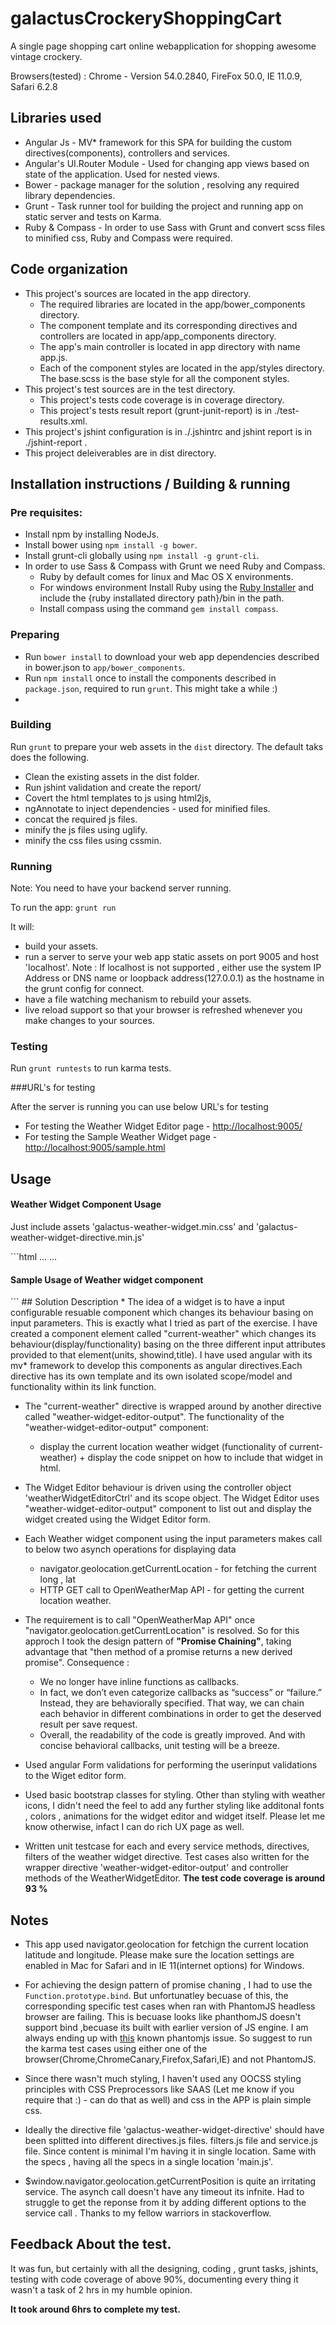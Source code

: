# galactusCrockeryShoppingCart
A single page shopping cart online webapplication for shopping awesome vintage crockery.

Browsers(tested) : Chrome - Version 54.0.2840, FireFox 50.0, IE 11.0.9, Safari 6.2.8

## Libraries used
* Angular Js - MV* framework for this SPA for building the custom directives(components), controllers and services.
* Angular's UI.Router Module - Used for changing app views based on state of the application. Used for nested views.
* Bower - package manager for the solution , resolving any required library dependencies.
* Grunt - Task runner tool for building the project and running app on static server and tests on Karma.
* Ruby & Compass - In order to use Sass with Grunt and convert scss files to minified css,  Ruby and Compass were required.

## Code organization
* This project's sources are located in the app directory.
  * The required libraries are located in the app/bower_components directory.
  * The component template and its corresponding directives and controllers are located in app/app_components directory.
  * The app's main controller is located in app directory with name app.js.
  * Each of the component styles are located in the app/styles directory. The base.scss is the base style for all the component styles.
* This project's test sources are in the test directory.
  * This project's tests code coverage is in coverage directory.
  * This project's tests result report (grunt-junit-report) is in ./test-results.xml.
* This project's jshint configuration is in ./.jshintrc and jshint report is in ./jshint-report .  
* This project deleiverables are in dist directory.

## Installation instructions / Building & running

### Pre requisites:
 * Install npm by installing NodeJs.
 * Install bower using  `npm install -g bower`.
 * Install grunt-cli globally using `npm install -g grunt-cli`.
 *  In order to use Sass & Compass with Grunt we need Ruby and Compass. 
     * Ruby by default  comes for linux and Mac OS X environments.
     * For windows environment Install Ruby using the [Ruby Installer](http://rubyinstaller.org/) and include the {ruby installated directory path}/bin in the path.
     * Install compass using the command `gem install compass`.

### Preparing
 * Run `bower install` to download your web app dependencies described in bower.json to `app/bower_components`.
 * Run `npm install` once to install the components described in `package.json`, required to run `grunt`. This might take a while :)
 *
 
### Building

Run `grunt` to prepare your web assets in the `dist` directory.  The default taks does the following.
 * Clean the existing assets in the dist folder.
 * Run jshint validation  and create the report/
 * Covert the html templates to js using html2js,
 * ngAnnotate to inject dependencies - used for minified files.
 * concat the required js files. 
 * minify the js files using uglify.
 * minify the css files using cssmin.
 

### Running

Note: You need to have your backend server running.

To run the app:
`grunt run`

It will:
 * build your assets.
 * run a server to serve your web app static assets on port 9005 and host 'localhost'. Note : If localhost is not supported , either use the system IP Address or DNS name or loopback address(127.0.0.1) as the hostname in the grunt config for connect.
 * have a file watching mechanism to rebuild your assets.
 * live reload support so that your browser is refreshed whenever you make changes to your sources.

### Testing

Run `grunt runtests` to run karma tests.

###URL's for testing

After the server is running you can use below URL's for testing
 * For testing the Weather Widget Editor page - [http://localhost:9005/](http://localhost:9005/)
 * For testing the Sample Weather Widget page -[http://localhost:9005/sample.html](http://localhost:9005/sample.html)


## Usage
<h4> Weather Widget Component Usage</h4>
<p> Just include assets 'galactus-weather-widget.min.css' and 'galactus-weather-widget-directive.min.js'</p>
```html
<head>
...
<link rel="stylesheet" type="text/css" href="styles/galactus-weather-widget.min.css"/>
<script type="text/javascript" src="galactus-weather-widget-directive.min.js"></script>
...
</head>
<body ng-app="weatherWidgetModule">
<h4>Sample Usage of Weather widget component</h4>
  <current-weather units="imperial"
              showwind="true"
              title="A sample Weather widget">
    </current-weather>
</body>      
```
## Solution Description
* The idea of a widget is to have a input configurable resuable component which changes its behaviour basing on input parameters. This is exactly what I tried as part of the exercise. I have created a component element called "current-weather" which changes its behaviour(display/functionality) basing on the three different input attributes provided to that element(units, showind,title). I have used angular with its mv* framework to develop this components as angular directives.Each directive has its own template and its own isolated scope/model and functionality within its link function.

*  The "current-weather" directive is wrapped around by another directive called "weather-widget-editor-output".  The functionality of the "weather-widget-editor-output" component:
    * display the current location weather widget (functionality of current-weather) +  display the code snippet on how to include that widget in html.
    
* The Widget Editor behaviour is driven using the controller object 'weatherWidgetEditorCtrl' and its scope object. The Widget Editor uses "weather-widget-editor-output" component to list out and display the widget created using the Widget Editor form.

* Each Weather widget component using the input parameters makes call to below two asynch operations for displaying data
    * navigator.geolocation.getCurrentLocation - for fetching the current long , lat
    * HTTP GET call to OpenWeatherMap API - for getting the current location weather.
   
* The requirement is to call  "OpenWeatherMap API" once "navigator.geolocation.getCurrentLocation" is resolved. So for this approch I     took the design pattern of <b>"Promise Chaining"</b>, taking advantage that "then method of a promise returns a new derived promise".
 Consequence : 
    * We no longer have inline functions as callbacks. 
    * In fact, we don’t even categorize callbacks as “success” or “failure.” Instead, they are behaviorally specified. That way, we can chain each behavior in different combinations in order to get the deserved result per save request. 
    * Overall, the readability of the code is greatly improved. And with concise behavioral callbacks, unit testing will be a breeze.   

* Used angular Form validations for performing the userinput validations to the Wiget editor form.

* Used basic bootstrap classes for styling. Other than styling with weather icons, I didn't need the feel to add any further styling like additonal fonts , colors , animations for the widget editor and widget itself. Please let me know otherwise, infact I can do rich UX page as well.

* Written unit testcase for each and every service methods, directives, filters of the weather widget directive.  Test cases also written for the wrapper directive 'weather-widget-editor-output' and controller methods of the WeatherWidgetEditor. 
<b>The test code coverage is around 93 %</b>


## Notes

* This app used navigator.geolocation for fetchign the current location latitude and longitude. Please make sure the location settings are enabled in Mac for Safari and in IE 11(internet options) for Windows. 

* For achieving the design pattern of promise chaning , I had to use the `Function.prototype.bind`. But unfortunatley becuase of this,  the corresponding specific test cases when ran with PhantomJS headless browser are failing. This is becuase looks like phanthomJS doesn't support bind ,becuase its built with earlier version of JS engine. I am always ending up with [this](https://github.com/ariya/phantomjs/issues/10522) known phantomjs issue. So suggest to run the karma test cases using either one of the browser(Chrome,ChromeCanary,Firefox,Safari,IE) and not PhantomJS.

* Since there wasn't much styling, I haven't used any OOCSS styling principles with CSS Preprocessors like SAAS (Let me know if you require that :) - can do that as well) and css in the APP is plain simple css. 

* Ideally the directive file 'galactus-weather-widget-directive' should have been splitted into different directives.js files. filters.js file and service.js file.  Since content is minimal I'm having it in single location. Same with the specs , having all the specs in a single location 'main.js'.

* $window.navigator.geolocation.getCurrentPosition is quite an irritating service. The asynch call doesn't have any timeout its infnite. Had to struggle to get the reponse from it by adding different options to the service call . Thanks to my fellow warriors in stackoverflow.


## Feedback About the test. 
It was fun, but certainly with all the designing, coding , grunt tasks, jshints, testing with code coverage of above 90%, documenting every thing it wasn't a task of 2 hrs in my humble opinion. 

<b>It took around 6hrs to complete my test.</b>
 
